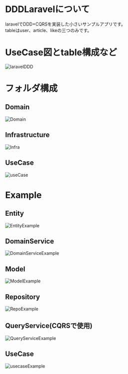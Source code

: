 # DDDLaravelについて  
laravelでDDD+CQRSを実装した小さいサンプルアプリです。  
tableはuser、article、likeの三つのみです。  

# UseCase図とtable構成など  
![laravelDDD](https://user-images.githubusercontent.com/47190494/94395127-e182c580-0199-11eb-93b0-e17c1508319d.png)  

# フォルダ構成  
## Domain  
![Domain](https://user-images.githubusercontent.com/47190494/94396488-fc0a6e00-019c-11eb-8d2a-35499c170e3e.png)  
## Infrastructure  
![Infra](https://user-images.githubusercontent.com/47190494/94396501-00cf2200-019d-11eb-9821-8e72e21ddd0c.png)  
## UseCase  
![useCase](https://user-images.githubusercontent.com/47190494/94396497-fe6cc800-019c-11eb-9ea2-abbcb8c7f04f.png)  

# Example  
## Entity  
![EntityExample](https://user-images.githubusercontent.com/47190494/94396527-12b0c500-019d-11eb-9571-015c889e01f8.png)  
## DomainService  
![DomainServiceExample](https://user-images.githubusercontent.com/47190494/94396524-104e6b00-019d-11eb-8679-18acaf9e7752.png)  
## Model  
![ModelExample](https://user-images.githubusercontent.com/47190494/94396533-147a8880-019d-11eb-8cc6-a6858fc1ea5a.png)  
## Repository  
![RepoExample](https://user-images.githubusercontent.com/47190494/94396540-180e0f80-019d-11eb-98db-f2a3bf16a391.png)  
## QueryService(CQRSで使用)  
![QueryServiceExample](https://user-images.githubusercontent.com/47190494/94396536-16444c00-019d-11eb-9041-9109cd93d6a8.png)  
## UseCase  
![usecaseExample](https://user-images.githubusercontent.com/47190494/94396541-19d7d300-019d-11eb-8085-bf653a3f26e5.png)


